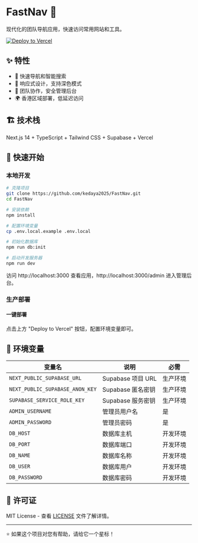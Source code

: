 # FastNav 🚀

现代化的团队导航应用，快速访问常用网站和工具。

[![Deploy to Vercel](https://vercel.com/button)](https://vercel.com/new/clone?repository-url=https://github.com/kedaya2025/FastNav&env=NEXT_PUBLIC_SUPABASE_URL,NEXT_PUBLIC_SUPABASE_ANON_KEY,SUPABASE_SERVICE_ROLE_KEY,ADMIN_USERNAME,ADMIN_PASSWORD&regions=hkg1)

## ✨ 特性

- 🎯 快速导航和智能搜索
- 📱 响应式设计，支持深色模式
- 👥 团队协作，安全管理后台
- 🌍 香港区域部署，低延迟访问

## 🏗️ 技术栈

Next.js 14 + TypeScript + Tailwind CSS + Supabase + Vercel

## 🚀 快速开始

### 本地开发

```bash
# 克隆项目
git clone https://github.com/kedaya2025/FastNav.git
cd FastNav

# 安装依赖
npm install

# 配置环境变量
cp .env.local.example .env.local

# 初始化数据库
npm run db:init

# 启动开发服务器
npm run dev
```

访问 http://localhost:3000 查看应用，http://localhost:3000/admin 进入管理后台。

### 生产部署

#### 一键部署
点击上方 "Deploy to Vercel" 按钮，配置环境变量即可。


## 🔧 环境变量

| 变量名 | 说明 | 必需 |
|--------|------|------|
| `NEXT_PUBLIC_SUPABASE_URL` | Supabase 项目 URL | 生产环境 |
| `NEXT_PUBLIC_SUPABASE_ANON_KEY` | Supabase 匿名密钥 | 生产环境 |
| `SUPABASE_SERVICE_ROLE_KEY` | Supabase 服务密钥 | 生产环境 |
| `ADMIN_USERNAME` | 管理员用户名 | 是 |
| `ADMIN_PASSWORD` | 管理员密码 | 是 |
| `DB_HOST` | 数据库主机 | 开发环境 |
| `DB_PORT` | 数据库端口 | 开发环境 |
| `DB_NAME` | 数据库名称 | 开发环境 |
| `DB_USER` | 数据库用户 | 开发环境 |
| `DB_PASSWORD` | 数据库密码 | 开发环境 |

## 📄 许可证

MIT License - 查看 [LICENSE](LICENSE) 文件了解详情。

---

⭐ 如果这个项目对您有帮助，请给它一个星标！
